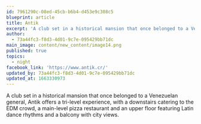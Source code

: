 ```yaml
---
id: 7961290c-08ed-45cb-b6b4-d453e9c308c5
blueprint: article
title: Antik
excerpt: 'A club set in a historical mansion that once belonged to a Venezuelan general'
author:
  - 73a44fc3-f8d3-4d01-9c7e-095429bb71dc
main_image: content/new_content/image14.png
published: true
topics:
  - night
facebook_link: 'https://www.antik.cr/'
updated_by: 73a44fc3-f8d3-4d01-9c7e-095429bb71dc
updated_at: 1663330973
---
```

A club set in a historical mansion that once belonged to a Venezuelan general, Antik offers a tri-level experience, with a downstairs catering to the EDM crowd, a main-level pizza restaurant and an upper floor featuring Latin dance rhythms and a balcony with city views.